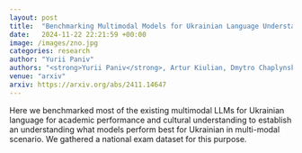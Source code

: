 ```yaml
---
layout: post
title:  "Benchmarking Multimodal Models for Ukrainian Language Understanding Across Academic and Cultural Domains"
date:   2024-11-22 22:21:59 +00:00
image: /images/zno.jpg
categories: research
author: "Yurii Paniv"
authors: "<strong>Yurii Paniv</strong>, Artur Kiulian, Dmytro Chaplynskyi, Mykola Khandoga, Anton Polishko, Tetiana Bas, Guillermo Gabrielli"
venue: "arxiv"
arxiv: https://arxiv.org/abs/2411.14647
---
```

Here we benchmarked most of the existing multimodal LLMs for Ukrainian language for academic performance and cultural understanding to establish an understanding what models perform best for Ukrainian in multi-modal scenario. We gathered a national exam dataset for this purpose.